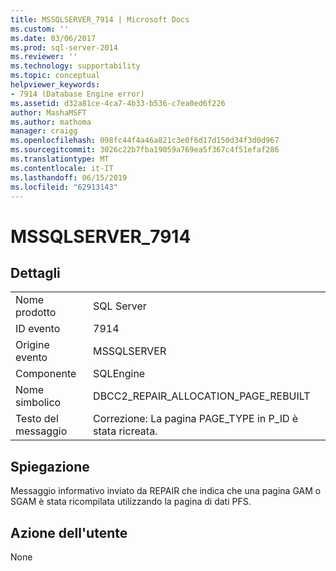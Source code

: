 ```yaml
---
title: MSSQLSERVER_7914 | Microsoft Docs
ms.custom: ''
ms.date: 03/06/2017
ms.prod: sql-server-2014
ms.reviewer: ''
ms.technology: supportability
ms.topic: conceptual
helpviewer_keywords:
- 7914 (Database Engine error)
ms.assetid: d32a81ce-4ca7-4b33-b536-c7ea0ed6f226
author: MashaMSFT
ms.author: mathoma
manager: craigg
ms.openlocfilehash: 098fc44f4a46a821c3e0f6d17d150d34f3d0d967
ms.sourcegitcommit: 3026c22b7fba19059a769ea5f367c4f51efaf286
ms.translationtype: MT
ms.contentlocale: it-IT
ms.lasthandoff: 06/15/2019
ms.locfileid: "62913143"
---
```

# <a name="mssqlserver7914"></a>MSSQLSERVER_7914
    
## <a name="details"></a>Dettagli  
  
|||  
|-|-|  
|Nome prodotto|SQL Server|  
|ID evento|7914|  
|Origine evento|MSSQLSERVER|  
|Componente|SQLEngine|  
|Nome simbolico|DBCC2_REPAIR_ALLOCATION_PAGE_REBUILT|  
|Testo del messaggio|Correzione: La pagina PAGE_TYPE in P_ID è stata ricreata.|  
  
## <a name="explanation"></a>Spiegazione  
 Messaggio informativo inviato da REPAIR che indica che una pagina GAM o SGAM è stata ricompilata utilizzando la pagina di dati PFS.  
  
## <a name="user-action"></a>Azione dell'utente  
 None  
  
  
